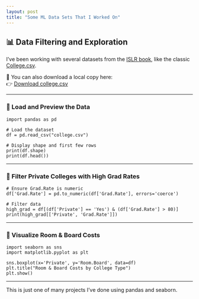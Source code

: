 ```yaml
---
layout: post
title: "Some ML Data Sets That I Worked On"
---
```


## 📊 Data Filtering and Exploration

I’ve been working with several datasets from the [ISLR book](https://www.statlearning.com), like the classic [College.csv](https://www.statlearning.com/s/College.csv).

📁 You can also download a local copy here:  
👉 [Download college.csv](../assets/datasets/college.csv)

---

### 🔹 Load and Preview the Data

    import pandas as pd

    # Load the dataset
    df = pd.read_csv("college.csv")

    # Display shape and first few rows
    print(df.shape)
    print(df.head())

---

### 🔹 Filter Private Colleges with High Grad Rates

    # Ensure Grad.Rate is numeric
    df['Grad.Rate'] = pd.to_numeric(df['Grad.Rate'], errors='coerce')

    # Filter data
    high_grad = df[(df['Private'] == 'Yes') & (df['Grad.Rate'] > 80)]
    print(high_grad[['Private', 'Grad.Rate']])

---

### 🔹 Visualize Room & Board Costs

    import seaborn as sns
    import matplotlib.pyplot as plt

    sns.boxplot(x='Private', y='Room.Board', data=df)
    plt.title("Room & Board Costs by College Type")
    plt.show()

---

This is just one of many projects I’ve done using pandas and seaborn.
